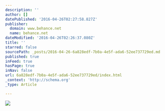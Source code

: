 ```yaml
---
description: ''
author: []
datePublished: '2016-04-26T02:27:58.827Z'
publisher:
  domain: www.behance.net
  name: behance.net
dateModified: '2016-04-26T02:26:37.080Z'
title: ''
starred: false
sourcePath: _posts/2016-04-26-6a828edf-7b0a-4e5f-ada6-52ee737729ed.md
published: true
inFeed: true
hasPage: true
inNav: false
url: 6a828edf-7b0a-4e5f-ada6-52ee737729ed/index.html
_context: 'http://schema.org'
_type: Article

---
```

![](https://mir-s3-cdn-cf.behance.net/project_modules/disp/cdad567837563.560b874007fa1.jpg)